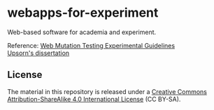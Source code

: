 # webapps-for-experiment
Web-based software for academia and experiment. 

Reference: 
<a href="https://cs.gmu.edu/~uprapham/experiment/faultSeeding.html">Web Mutation Testing Experimental Guidelines</a> <br/>
<a href="https://cs.gmu.edu/~offutt/documents/theses/UpsornPraphamontripong-Dissertation.pdf">Upsorn's dissertation</a>

<h2 id="license"><a name="license"></a>License</h2>
<p>The material in this repository is released under a <a href="http://creativecommons.org/licenses/by-sa/4.0/">Creative Commons Attribution-ShareAlike 4.0 International License</a> (CC BY-SA).</p>

